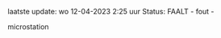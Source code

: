 laatste update: 
wo 12-04-2023  2:25   uur 
Status: FAALT - fout - 
<div class="service R">microstation</div>